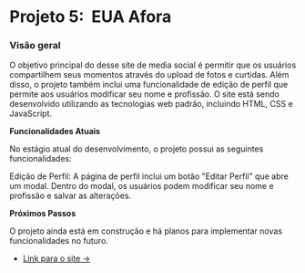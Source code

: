 # Projeto 5:  EUA Afora

### Visão geral

O objetivo principal do desse site de media social é permitir que os usuários compartilhem seus momentos através do upload de fotos e curtidas. Além disso, o projeto também inclui uma funcionalidade de edição de perfil que permite aos usuários modificar seu nome e profissão. O site está sendo desenvolvido utilizando as tecnologias web padrão, incluindo HTML, CSS e JavaScript.

**Funcionalidades Atuais**

No estágio atual do desenvolvimento, o projeto possui as seguintes funcionalidades:

Edição de Perfil: A página de perfil inclui um botão "Editar Perfil" que abre um modal. Dentro do modal, os usuários podem modificar seu nome e profissão e salvar as alterações.

**Próximos Passos**

O projeto ainda está em construção e há planos para implementar novas funcionalidades no futuro.

- [Link para o site -> ](https://www.figma.com/file/XfB6BSINvliub43JgKza1e/WEB.-Sprint-4.-Around-The-U.S.-desktop-%2B-mobile-pt)

